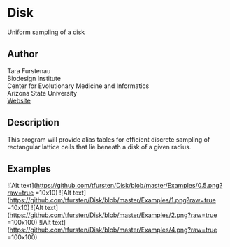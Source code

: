 Disk
=========
Uniform sampling of a disk

Author
------
Tara Furstenau  
Biodesign Institute  
Center for Evolutionary Medicine and Informatics  
Arizona State University  
[Website](http://tfursten.github.io)


Description
-----------
This program will provide alias tables for efficient discrete sampling of rectangular lattice cells that lie beneath a disk of a given radius.

Examples
--------
![Alt text](https://github.com/tfursten/Disk/blob/master/Examples/0.5.png?raw=true =10x10)
![Alt text](https://github.com/tfursten/Disk/blob/master/Examples/1.png?raw=true =10x10)
![Alt text](https://github.com/tfursten/Disk/blob/master/Examples/2.png?raw=true =100x100)
![Alt text](https://github.com/tfursten/Disk/blob/master/Examples/4.png?raw=true =100x100)

